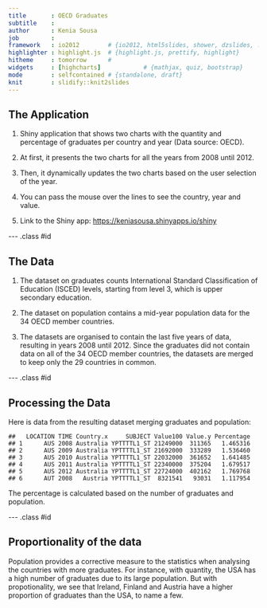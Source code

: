 ```yaml
---
title       : OECD Graduates
subtitle    : 
author      : Kenia Sousa
job         : 
framework   : io2012        # {io2012, html5slides, shower, dzslides, ...}
highlighter : highlight.js  # {highlight.js, prettify, highlight}
hitheme     : tomorrow      # 
widgets     : [highcharts]            # {mathjax, quiz, bootstrap}
mode        : selfcontained # {standalone, draft}
knit        : slidify::knit2slides
---
```


## The Application
1. Shiny application that shows two charts with the quantity and percentage of graduates per country and year (Data source: OECD).

2. At first, it presents the two charts for all the years from 2008 until 2012. 

3. Then, it dynamically updates the two charts based on the user selection of the year.

4. You can pass the mouse over the lines to see the country, year and value.

5. Link to the Shiny app: https://keniasousa.shinyapps.io/shiny

--- .class #id 

## The Data

1. The dataset on graduates counts International Standard Classification of Education (ISCED) levels, starting from level 3, which is upper secondary education.

2. The dataset on population contains a mid-year population data for the 34 OECD member countries. 

3. The datasets are organised to contain the last five years of data, resulting in years 2008 until 2012. Since the graduates did not contain data on all of the 34 OECD member countries, the datasets are merged to keep only the 29 countries in common.

--- .class #id 

## Processing the Data

Here is data from the resulting dataset merging graduates and population:

```
##   LOCATION TIME Country.x     SUBJECT Value100 Value.y Percentage
## 1      AUS 2008 Australia YPTTTTL1_ST 21249000  311365   1.465316
## 2      AUS 2009 Australia YPTTTTL1_ST 21692000  333289   1.536460
## 3      AUS 2010 Australia YPTTTTL1_ST 22032000  361652   1.641485
## 4      AUS 2011 Australia YPTTTTL1_ST 22340000  375204   1.679517
## 5      AUS 2012 Australia YPTTTTL1_ST 22724000  402162   1.769768
## 6      AUT 2008   Austria YPTTTTL1_ST  8321541   93031   1.117954
```

The percentage is calculated based on the number of graduates and population. 

--- .class #id 

## Proportionality of the data 

Population provides a corrective measure to the statistics when analysing the countries with more graduates. For instance, with quantity, the USA has a high number of graduates due to its large population. But with propotionality, we see that Ireland, Finland and Austria have a higher proportion of graduates than the USA, to name a few.


<div id = 'chart1' class = 'rChart highcharts'></div>
<script type='text/javascript'>
    (function($){
        $(function () {
            var chart = new Highcharts.Chart({
 "dom": "chart1",
"width":            800,
"height":            500,
"credits": {
 "href": null,
"text": null 
},
"exporting": {
 "enabled": false 
},
"title": {
 "text": null 
},
"yAxis": [
 {
 "title": {
 "text": "Percentage" 
} 
} 
],
"series": [
 {
 "data": [
 [
 "AUS",
1.465316014871 
],
[
 "AUT",
1.117953994338 
],
[
 "BEL",
1.298631088602 
],
[
 "CAN",
1.106692366751 
],
[
 "CHE",
1.192205474213 
],
[
 "CZE",
1.084241238234 
],
[
 "DEU",
1.170194253363 
],
[
 "DNK",
1.159071585026 
],
[
 "ESP",
0.8201370196966 
],
[
 "FIN",
1.668680594768 
],
[
 "FRA",
1.498795591481 
],
[
 "GBR",
1.202240353485 
],
[
 "GRC",
0.9578133381012 
],
[
 "HUN",
1.013956963539 
],
[
 "IRL",
1.694990078259 
],
[
 "ISL",
1.745393057882 
],
[
 "ITA",
1.004889709988 
],
[
 "JPN",
0.918521912101 
],
[
 "KOR",
1.195230925438 
],
[
 "LUX",
0.8579991732121 
],
[
 "MEX",
0.8184880367299 
],
[
 "NLD",
1.296207676344 
],
[
 "NOR",
 1.32072147651 
],
[
 "NZL",
 1.59191848208 
],
[
 "POL",
1.351036310211 
],
[
 "PRT",
0.7274075645613 
],
[
 "SVK",
1.357033866545 
],
[
 "SWE",
  1.0045406343 
],
[
 "TUR",
0.4528267311906 
],
[
 "USA",
1.092267522542 
] 
],
"name": "2008",
"type": "line",
"marker": {
 "radius":              3 
} 
},
{
 "data": [
 [
 "AUS",
1.536460446247 
],
[
 "AUT",
1.124044729217 
],
[
 "BEL",
1.313658420468 
],
[
 "CAN",
 1.07299334567 
],
[
 "CHE",
1.203319132352 
],
[
 "CZE",
1.051223420124 
],
[
 "DEU",
1.009244945302 
],
[
 "DNK",
1.222738559221 
],
[
 "ESP",
0.8468681222105 
],
[
 "FIN",
1.729593556846 
],
[
 "FRA",
 1.49174317465 
],
[
 "GBR",
             0 
],
[
 "HUN",
 1.10965778709 
],
[
 "IRL",
1.677769444567 
],
[
 "ISL",
1.810202790325 
],
[
 "ITA",
0.9569515365973 
],
[
 "JPN",
0.9016124225551 
],
[
 "KOR",
 1.18198228459 
],
[
 "LUX",
0.8464032421479 
],
[
 "MEX",
0.832884665484 
],
[
 "NLD",
 1.36217596802 
],
[
 "NOR",
 1.30067433936 
],
[
 "NZL",
1.851320667285 
],
[
 "POL",
1.335100778445 
],
[
 "PRT",
1.217429564971 
],
[
 "SVK",
1.326561964798 
],
[
 "SWE",
1.043865718759 
],
[
 "TUR",
0.7619379448967 
],
[
 "USA",
 1.08523118999 
] 
],
"name": "2009",
"type": "line",
"marker": {
 "radius":              3 
} 
},
{
 "data": [
 [
 "AUS",
1.641485112564 
],
[
 "AUT",
1.152472249661 
],
[
 "BEL",
1.304326724522 
],
[
 "CAN",
  1.0943389238 
],
[
 "CHE",
1.266854625145 
],
[
 "CZE",
0.991647056027 
],
[
 "DEU",
 1.03447761121 
],
[
 "DNK",
1.269593089584 
],
[
 "ESP",
0.874807355622 
],
[
 "FIN",
1.723084094723 
],
[
 "FRA",
1.496242954497 
],
[
 "GBR",
 1.15144773735 
],
[
 "GRC",
0.9916793687797 
],
[
 "HUN",
       1.09225 
],
[
 "IRL",
1.748287520857 
],
[
 "ISL",
1.825437255901 
],
[
 "ITA",
0.974505908399 
],
[
 "JPN",
0.9044862834519 
],
[
 "KOR",
1.292030397668 
],
[
 "LUX",
0.8420633339972 
],
[
 "MEX",
0.8558915274175 
],
[
 "NLD",
1.551001812175 
],
[
 "NOR",
1.272775618736 
],
[
 "NZL",
             0 
],
[
 "POL",
1.287600280396 
],
[
 "PRT",
1.303827638063 
],
[
 "SVK",
1.342167603833 
],
[
 "SWE",
1.058079194074 
],
[
 "TUR",
0.9063091527936 
],
[
 "USA",
1.073746396604 
] 
],
"name": "2010",
"type": "line",
"marker": {
 "radius":              3 
} 
},
{
 "data": [
 [
 "AUS",
 1.67951656222 
],
[
 "AUT",
1.121089811402 
],
[
 "BEL",
1.267055524478 
],
[
 "CAN",
1.119015148483 
],
[
 "CHE",
1.275201272737 
],
[
 "CZE",
0.9771575175746 
],
[
 "DEU",
1.064043936151 
],
[
 "DNK",
1.325806398338 
],
[
 "ESP",
0.9760194760984 
],
[
 "FIN",
1.791295471418 
],
[
 "FRA",
1.532182193993 
],
[
 "GBR",
1.098633564615 
],
[
 "GRC",
1.035598705502 
],
[
 "HUN",
1.081077015644 
],
[
 "IRL",
1.795733240071 
],
[
 "ITA",
1.004478903595 
],
[
 "JPN",
0.9012042347749 
],
[
 "KOR",
1.312967763398 
],
[
 "LUX",
0.8714341539664 
],
[
 "MEX",
0.8742813328504 
],
[
 "NLD",
1.425735350058 
],
[
 "NOR",
1.266484958611 
],
[
 "NZL",
             0 
],
[
 "POL",
 1.27445361574 
],
[
 "PRT",
1.051568733685 
],
[
 "SVK",
1.292609047448 
],
[
 "SWE",
1.046499962113 
],
[
 "TUR",
0.9518693709806 
],
[
 "USA",
1.092140575244 
] 
],
"name": "2011",
"type": "line",
"marker": {
 "radius":              3 
} 
},
{
 "data": [
 [
 "AUS",
1.769767646541 
],
[
 "AUT",
1.120241111442 
],
[
 "BEL",
1.226077775032 
],
[
 "CAN",
 1.11099614713 
],
[
 "CHE",
1.266684515337 
],
[
 "CZE",
0.9602266185442 
],
[
 "DEU",
1.020557872377 
],
[
 "DNK",
1.377930928905 
],
[
 "ESP",
0.9363923671696 
],
[
 "FIN",
 1.76045437754 
],
[
 "FRA",
1.596600749441 
],
[
 "GBR",
 1.10685032572 
],
[
 "GRC",
1.035807033363 
],
[
 "HUN",
1.150171370968 
],
[
 "IRL",
1.846709120251 
],
[
 "ISL",
1.965601965602 
],
[
 "ITA",
0.9901861547033 
],
[
 "JPN",
0.8995451515508 
],
[
 "KOR",
1.283690008327 
],
[
 "LUX",
0.9258906458373 
],
[
 "MEX",
0.8899856305391 
],
[
 "NLD",
1.459782655405 
],
[
 "NOR",
 1.22458657103 
],
[
 "NZL",
1.206316264381 
],
[
 "POL",
1.236694866871 
],
[
 "PRT",
1.095889238448 
],
[
 "SVK",
1.258825807261 
],
[
 "SWE",
 1.02639102109 
],
[
 "TUR",
0.9480467325735 
],
[
 "USA",
1.085901749653 
] 
],
"name": "2012",
"type": "line",
"marker": {
 "radius":              3 
} 
} 
],
"xAxis": [
 {
 "title": {
 "text": "LOCATION" 
},
"categories": [ "AUS", "AUT", "BEL", "CAN", "CHE", "CZE", "DEU", "DNK", "ESP", "FIN", "FRA", "GBR", "GRC", "HUN", "IRL", "ISL", "ITA", "JPN", "KOR", "LUX", "MEX", "NLD", "NOR", "NZL", "POL", "PRT", "SVK", "SWE", "TUR", "USA" ] 
} 
],
"subtitle": {
 "text": null 
},
"id": "chart1",
"chart": {
 "renderTo": "chart1" 
} 
});
        });
    })(jQuery);
</script>









